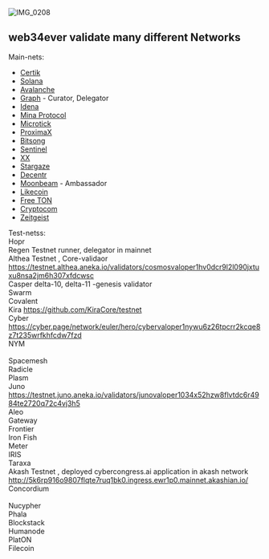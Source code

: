![IMG_0208](https://user-images.githubusercontent.com/38581319/121063741-fef73d00-c7c6-11eb-86a0-8cf91d3d6063.PNG)

## web34ever validate **many** different Networks

Main-nets: <br />
- [Certik](https://explorer.certik.foundation/validators/certikvaloper1036rphfnyw49fzm5ajfud743j2qutlk9flnnsq?net=shentu-1)						
- [Solana](https://www.validators.app/validators/testnet/M7Pcv3j8KpX8ZAkeSsvJnexgKrZbBAaMEcRTvf6t2Em?locale=en&order=score&refresh=)
- [Avalanche](https://avascan.info/staking/validator/NodeID-Piko6i5MwfxKVSBQEeBWGP2gkYqrPwRNH)
- [Graph](https://network.thegraph.com/profile?id=0x61fb0285da8609b17bd82675acf0fc0a60061d7d)	- Curator, Delegator
- [Idena](https://scan.idena.io/address/0x8f13de3aad441684cdfb84c5410f845697cce378#rewards)
- [Mina Protocol](https://minaexplorer.com/wallet/B62qrnPdz8HpsDJfGHirDLpVrN2VeyeitdaTKBaccWtHpeVW9Hgwi75)
- [Microtick](https://explorer.microtick.zone/validator/microvaloper1mn8r3x4g2nmwmvsqqh3tsnzxp54c7qwrumgje2)
- [ProximaX](https://github.com/proximax-storage/xpx-mainnet-chain-onboarding/tree/master/docker-method)
- [Bitsong](https://explorebitsong.com/staking/bitsongvaloper139dppl6gyerq8yaweksajut3urwyygsz7r4ej4)
- [Sentinel](https://explorer.sentinel.co/validator/sentvaloper1qx4p43c480wxsxt63wfdvupzqp4dduknxldygu)
- [XX](https://dashboard.xx.network/nodes/sFMS0TKTK5FoignYUnhJDwWz9_Uotmzg3LI-szS3ixIC)
- [Stargaze](https://explorer.bellatrix-1.publicawesome.dev/validator/starsvaloper1xfq5963mcvgtgusyhlua60qzdl9zmf4t489p64)
- [Decentr](https://explorer.decentr.net/validators/decentrvaloper1xmfyelmhajhswh4m2pqxw9vm6yjw3866j4nmls)
- [Moonbeam](https://www.reddit.com/r/MoonbeamAmbassadors/comments/mu4gva/node_launch) - Ambassador		
- [Likecoin](https://likecoin.bigdipper.live/validator/cosmosvaloper1yxzlyqmje82kc3l6nl3tpxhqs356vvh6eu6q5h)
- [Free TON](https://ton.live/depools/depoolDetails?id=0%3Ae108fbffddd3999898788f59b267a0641287703866845d1734be5cd7f637473c)
- [Cryptocom](https://crypto.org/explorer/croeseid/validator/tcrocncl129xlqcjasyzqsc4364x7hc6m6t5w33ruqp53qx)
- [Zeitgeist](https://telemetry.polkadot.io/#list/Zeitgeist%20Battery%20Park)

Test-netss: <br />
Hopr <br />
Regen	Testnet runner, delegator in mainnet <br />
Althea	Testnet , Core-validaor	https://testnet.althea.aneka.io/validators/cosmosvaloper1hv0dcr9l2l090jxtuxu8nsa2jm6h307xfdcwsc <br />
Casper	delta-10, delta-11 -genesis validator <br />
Swarm <br />
Covalent <br />
Kira	https://github.com/KiraCore/testnet <br />
Cyber	https://cyber.page/network/euler/hero/cybervaloper1nywu6z26tpcrr2kcqe8z7t235wrfkhfcdw7fzd <br />
NYM <br />			
Spacemesh	 <br />
Radicle <br />
Plasm	 <br />
Juno	https://testnet.juno.aneka.io/validators/junovaloper1034x52hzw8flvtdc6r4984te2720q72c4vj3h5	 <br />
Aleo <br />
Gateway <br />
Frontier <br />
Iron Fish <br />
Meter <br />
IRIS <br />
Taraxa <br />
Akash	Testnet , deployed cybercongress.ai application in akash network				http://5k6rp916o9807flqte7ruq1bk0.ingress.ewr1p0.mainnet.akashian.io/	 <br />
Concordium <br />	
Nucypher <br />	
Phala <br />
Blockstack <br />
Humanode <br />
PlatON <br />
Filecoin <br />
